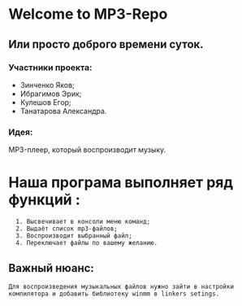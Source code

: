 #                           Welcome to MP3-Repo

## Или просто доброго времени суток. 

###  Участники проекта:

- Зинченко Яков;
- Ибрагимов Эрик;
- Кулешов Егор;
- Танатарова Александра.

### Идея: 

 MP3-плеер, который воспроизводит музыку.

# Наша програма выполняет ряд функций : 
      
      1. Высвечивает в консоли меню команд;
      2. Выдаёт список mp3-файлов;
      3. Воспроизводит выбранный файл;
      4. Переключает файлы по вашему желанию.
      
  ## Важный нюанс: 
    Для воспроизведения музыкальных файлов нужно зайти в настройки компилятора и добавить библиотеку winmm в linkers setings.
